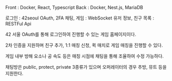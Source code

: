 Front : Docker, React, Typescript
Back : Docker, Nest.js, MariaDB

로그인 : 42seoul OAuth, 2FA
채팅, 게임 : WebSocket
유저 정보, 친구 목록 : RESTFul Api

42 서울 OAuth를 통해 로그인하여 진행할 수 있는 게임 홈페이지이다.

2차 인증을 지원하며 친구 추가, 1:1 매칭 신청, 퀵 매치로 게임 매칭을 진행할 수 있다.

게임 내부 방해 요소나 공 속도 등은 매칭 시점에 채팅을 통해 조율하여 수정 가능하다.

채팅방은 public, protect, private 3종류가 있으며 오퍼레이터의 경우 추방, 뮤트 등을 지원한다.

